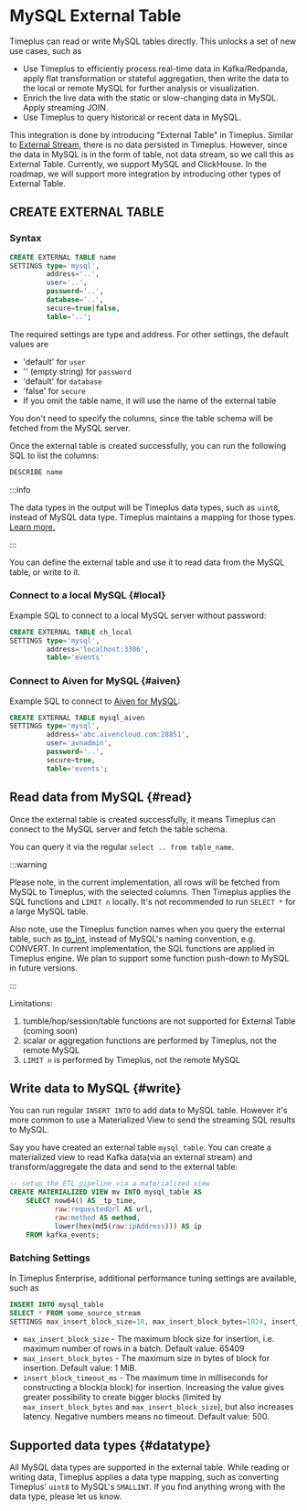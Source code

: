 # MySQL External Table

Timeplus can read or write MySQL tables directly. This unlocks a set of new use cases, such as

- Use Timeplus to efficiently process real-time data in Kafka/Redpanda, apply flat transformation or stateful aggregation, then write the data to the local or remote MySQL for further analysis or visualization.
- Enrich the live data with the static or slow-changing data in MySQL. Apply streaming JOIN.
- Use Timeplus to query historical or recent data in MySQL.

This integration is done by introducing "External Table" in Timeplus. Similar to [External Stream](/external-stream), there is no data persisted in Timeplus. However, since the data in MySQL is in the form of table, not data stream, so we call this as External Table. Currently, we support MySQL and ClickHouse. In the roadmap, we will support more integration by introducing other types of External Table.

## CREATE EXTERNAL TABLE

### Syntax

```sql
CREATE EXTERNAL TABLE name
SETTINGS type='mysql',
         address='..',
         user='..',
         password='..',
         database='..',
         secure=true|false,
         table='..';
```

The required settings are type and address. For other settings, the default values are

- 'default' for `user`
- '' (empty string) for `password`
- 'default' for `database`
- 'false' for `secure`
- If you omit the table name, it will use the name of the external table

You don't need to specify the columns, since the table schema will be fetched from the MySQL server.

Once the external table is created successfully, you can run the following SQL to list the columns:

```sql
DESCRIBE name
```

:::info

The data types in the output will be Timeplus data types, such as `uint8`, instead of MySQL data type. Timeplus maintains a mapping for those types. [Learn more.](#datatype)

:::

You can define the external table and use it to read data from the MySQL table, or write to it.

### Connect to a local MySQL {#local}

Example SQL to connect to a local MySQL server without password:

```sql
CREATE EXTERNAL TABLE ch_local
SETTINGS type='mysql',
         address='localhost:3306',
         table='events'
```

### Connect to Aiven for MySQL {#aiven}

Example SQL to connect to [Aiven for MySQL](https://aiven.io/docs/products/mysql/get-started):

```sql
CREATE EXTERNAL TABLE mysql_aiven
SETTINGS type='mysql',
         address='abc.aivencloud.com:28851',
         user='avnadmin',
         password='..',
         secure=true,
         table='events';
```

## Read data from MySQL {#read}

Once the external table is created successfully, it means Timeplus can connect to the MySQL server and fetch the table schema.

You can query it via the regular `select .. from table_name`.

:::warning

Please note, in the current implementation, all rows will be fetched from MySQL to Timeplus, with the selected columns. Then Timeplus applies the SQL functions and `LIMIT n` locally. It's not recommended to run `SELECT *` for a large MySQL table.

Also note, use the Timeplus function names when you query the external table, such as [to_int](/functions_for_type#to_int), instead of MySQL's naming convention, e.g. CONVERT. In current implementation, the SQL functions are applied in Timeplus engine. We plan to support some function push-down to MySQL in future versions.

:::

Limitations:

1. tumble/hop/session/table functions are not supported for External Table (coming soon)
2. scalar or aggregation functions are performed by Timeplus, not the remote MySQL
3. `LIMIT n` is performed by Timeplus, not the remote MySQL

## Write data to MySQL {#write}

You can run regular `INSERT INTO` to add data to MySQL table. However it's more common to use a Materialized View to send the streaming SQL results to MySQL.

Say you have created an external table `mysql_table`. You can create a materialized view to read Kafka data(via an external stream) and transform/aggregate the data and send to the external table:

```sql
-- setup the ETL pipeline via a materialized view
CREATE MATERIALIZED VIEW mv INTO mysql_table AS
    SELECT now64() AS _tp_time,
           raw:requestedUrl AS url,
           raw:method AS method,
           lower(hex(md5(raw:ipAddress))) AS ip
    FROM kafka_events;
```

### Batching Settings
In Timeplus Enterprise, additional performance tuning settings are available, such as
```sql
INSERT INTO mysql_table
SELECT * FROM some_source_stream
SETTINGS max_insert_block_size=10, max_insert_block_bytes=1024, insert_block_timeout_ms = 100;
```

* `max_insert_block_size` - The maximum block size for insertion, i.e. maximum number of rows in a batch. Default value: 65409
* `max_insert_block_bytes` - The maximum size in bytes of block for insertion. Default value: 1 MiB.
* `insert_block_timeout_ms` - The maximum time in milliseconds for constructing a block(a block) for insertion. Increasing the value gives greater possibility to create bigger blocks (limited by `max_insert_block_bytes` and `max_insert_block_size`), but also increases latency. Negative numbers means no timeout. Default value: 500.

## Supported data types {#datatype}

All MySQL data types are supported in the external table. While reading or writing data, Timeplus applies a data type mapping, such as converting Timeplus' `uint8` to MySQL's `SMALLINT`. If you find anything wrong with the data type, please let us know.
